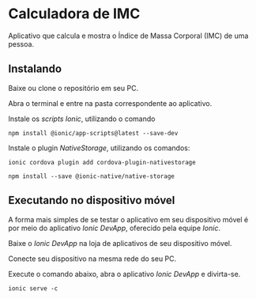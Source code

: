 # Calculadora de IMC

Aplicativo que calcula e mostra o Índice de Massa Corporal (IMC) de uma pessoa.

## Instalando

Baixe ou clone o repositório em seu PC.

Abra o terminal e entre na pasta correspondente ao aplicativo.

Instale os *scripts Ionic*, utilizando o comando

`npm install @ionic/app-scripts@latest --save-dev`

Instale o plugin *NativeStorage*, utilizando os comandos:

`ionic cordova plugin add cordova-plugin-nativestorage`

`npm install --save @ionic-native/native-storage` 

## Executando no dispositivo móvel

A forma mais simples de se testar o aplicativo em seu dispositivo móvel é por meio do aplicativo *Ionic DevApp*, oferecido pela equipe *Ionic*.

Baixe o *Ionic DevApp* na loja de aplicativos de seu dispositivo móvel.

Conecte seu dispositivo na mesma rede do seu PC.

Execute o comando abaixo, abra o aplicativo *Ionic DevApp* e divirta-se.

`ionic serve -c`
